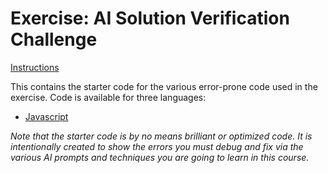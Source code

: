 # Exercise: AI Solution Verification Challenge

[Instructions](https://dev.ai.wethinkco.de/ai-software/ai-use-cases/exercises/exercise-debug-limitations/)

This contains the starter code for the various error-prone code used in the exercise. Code is available for three languages:

- [Javascript](javascript/README.md)

_Note that the starter code is by no means brilliant or optimized code. It is intentionally created to show the errors you must debug and fix via the various AI prompts and techniques you are going to learn in this course._
